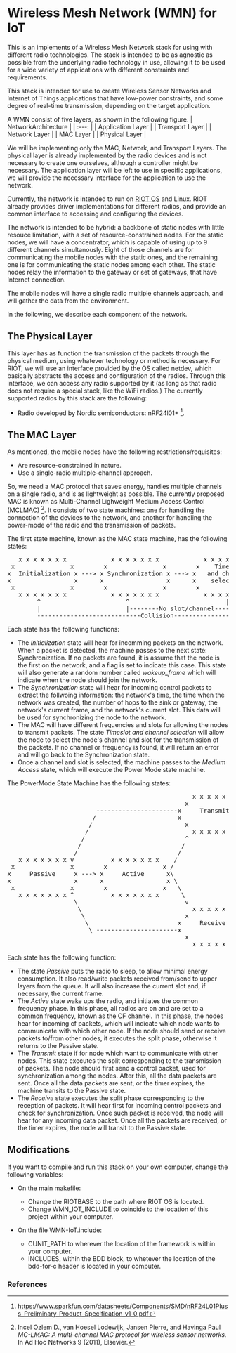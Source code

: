 # Wireless Mesh Network (WMN) for IoT

This is an implements of a Wireless Mesh Network stack for using with different radio technologies.
The stack is intended to be as agnostic as possible from the underlying radio technology in use,
allowing it to be used for a wide variety of applications with different constraints and
requirements.

This stack is intended for use to create Wireless Sensor Networks and Internet of Things applications that 
have low-power constraints, and some degree of real-time transmission, depending on the target application.

A WMN consist of five layers, as shown in the following figure.
| NetworkArchitecture |
| :---: |
| Application Layer |
| Transport Layer |
| Network Layer |
| MAC Layer |
| Physical Layer |

We will be implementing only the MAC, Network, and Transport Layers. The physical layer is already 
implemented by the radio devices and is not necessary to create one ourselves, although a controller might be necessary.
The application layer will be left to use in specific applications, we will  provide the necessary 
interface for the application to use the network.

Currently, the network is intended to run on [RIOT OS](https://www.riot-os.org) and Linux. RIOT already provides
driver implementations for different radios, and provide an common interface to accessing and configuring the
devices.

The network is intended to be hybrid: a backbone of static nodes with little resouce limitation, with a 
set of resource-constrained nodes. For the static nodes, we will have a concentrator, which is capable of
using up to 9 different channels simultanously. Eight of those channels are for communicating the 
mobile nodes with the static ones, and the remaining one is for communicating the static nodes among each other.
The static nodes relay the information to the gateway or set of gateways, that have Internet connection.

The mobile nodes will have a single radio multiple channels approach, and will gather the data from
the environment.

In the following, we describe each component of the network.

## The Physical Layer
This layer has as function the transmission of the packets through the physical medium, using whatever 
technology or method is necessary. For RIOT, we will use an interface provided by the OS called netdev, 
which basically abstracts the access and configuration of the radios. Through this interface, we can access
any radio supported by it (as long as that radio does not require a special stack, like the WiFi radios.)
The currently supported radios by this stack are the following:

- Radio developed by Nordic semiconductors: nRF24l01+ [^1].

## The MAC Layer
As mentioned, the mobile nodes have the following restrictions/requisites:
- Are resource-constrained in nature.
- Use a single-radio multiple-channel approach.

So, we need a MAC protocol that saves energy, handles multiple channels on a single radio, and is as lightweight as possible. 
The currently proposed MAC is known as Multi-Channel Lighweight Medium Access Control (MCLMAC) [^2]. It
consists of two state machines: one for handling the connection of the devices to the network, and another
for handling the power-mode of the radio and the transmission of packets.

The first state machine, known as the MAC state machine, has the following states:
<pre>
   x x x x x x x            x x x x x x x            x x x x x x x            x x x x x x x
 x               x        x               x        x    Timeslot   x        x               x
x  Initialization x ---> x Synchronization x ---> x   and channel   x ---> x      Medium     x
x                 x      x                 x      x    selection    x      x      Accesss    x
 x               x        x               x        x               x        x               x
   x x x x x x x            x x x x x x x            x x x x x x x            x x x x x x x
        ^                       ^                          |                        |
        |                       |--------No slot/channel----                        |
        ----------------------------Collision---------------------------------------|
</pre>
Each state has the following functions:
- The _Initialization_ state will hear for incomming packets on the network. When a packet is detected, the 
machine passes to the next state: Synchronization. If no packets are found, it is assume that the node
is the first on the network, and a flag is set to indicate this case. This state will also generate a 
random number called *wakeup_frame* which will indicate when the node should join the network.
- The _Synchronization_ state will hear for incoming control packets to extract the follwoing information:
the network's time, the time when the network was created, the number of hops to the sink or gateway,
the network's current frame, and the network's current slot. This data will be used for synchronizing 
the node to the network.
- The MAC will have different frequencies and slots for allowing the nodes to transmit packets. The state
_Timeslot and channel selection_ will allow the node to select the node's channel and slot for the transmission
of the packets. If no channel or frequency is found, it will return an error and will go back to the 
Synchronization state.
- Once a channel and slot is selected, the machine passes to the _Medium Access_ state, which will
execute the Power Mode state machine.

The PowerMode State Machine has the following states:
<pre>
                                                  x x x x x x x
                                                x               x
                        ----------------------x     Transmit      x
                       /                      x                   x
                      /                         x               x
                     /                            x x x x x x x
                    /                           ^
                   /                           /
                  /                           /
   x x x x x x x v          x x x x x x x    /
 x               x        x               x /
x     Passive     x ---> x     Active      x\
x                 x      x                 x \
 x               x        x               x   \
   x x x x x x x ^          x x x x x x x      \
                  \                             v
                   \                              x x x x x x x
                    \                           x               x
                     \                        x     Receive       x
                      \ ----------------------x                   x
                                                x               x
                                                  x x x x x x x
</pre>
Each state has the following function:
- The state _Passive_ puts the radio to sleep, to allow minimal energy consumption.
It also read/write packets received from/send to upper layers from the queue. It will also increase
the current slot and, if necessary, the current frame.
- The _Active_ state wake ups the radio, and initiates the common frequency phase. In this phase, all 
radios are on and are set to a common frequency, known as the CF channel. In this phase, the nodes
hear for incoming cf packets, which will indicate which node wants to communicate with which other
node. If the node should send or receive packets to/from other nodes, it executes the split phase,
otherwise it returns to the Passive state.
- The _Transmit_ state if for node which want to communicate with other nodes. This state executes the
split corresponding to the transmission of packets. The node should first send a control packet, used
for synchronization among the nodes. After this, all the data packets are sent. Once all the data 
packets are sent, or the timer expires, the machine transits to the Passive state.
- The _Receive_ state executes the split phase corresponding to the reception of packets. It will hear 
first for incoming control packets and check for synchronization. Once such packet is received, the 
node will hear for any incoming data packet. Once all the packets are received, or the timer expires,
the node will transit to the Passive state.

## Modifications
If you want to compile and run this stack on your own computer, change the following variables:

- On the main makefile:
  - Change the RIOTBASE to the path where RIOT OS is located.
  - Change WMN_IOT_INCLUDE to coincide to the location of this project within your computer.

- On the file WMN-IoT.include:
  - CUNIT_PATH to wherever the location of the framework is within your computer.
  - INCLUDES, within the BDD block, to whetever the location of the bdd-for-c header is located in
    your computer.

### References
[^1]: https://www.sparkfun.com/datasheets/Components/SMD/nRF24L01Pluss_Preliminary_Product_Specification_v1_0.pdf
[^2]: Incel Ozlem D., van Hoesel Lodewijk, Jansen Pierre, and Havinga Paul *MC-LMAC: A multi-channel MAC protocol for wireless sensor networks.* In Ad Hoc Networks 9 (2011), Elsevier.
